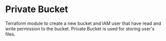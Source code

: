 # Private Bucket

Terraform module to create a new bucket and IAM user that have read and write permission to the bucket.
Private Bucket is used for storing user's files.
